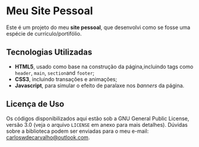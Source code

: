 # Meu Site Pessoal

Este é um projeto do meu **site pessoal**, que desenvolvi como se fosse uma espécie de currículo/portifólio.

## Tecnologias Utilizadas

- **HTML5**, usado como base na construção da página,incluindo tags como `header`, `main`, `section`and `footer`;
- **CSS3**, incluindo transações e animações;
- **Javascript**, para simular o efeito de paralaxe nos _banners_ da página.

## Licença de Uso

Os códigos disponibilizados aqui estão sob a GNU General Public License, versão 3.0 (veja o arquivo `LICENSE` em anexo para mais detalhes). Dúvidas sobre a biblioteca podem ser enviadas para o meu e-mail: carloswdecarvalho@outlook.com.